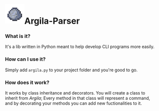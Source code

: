 <img align="left" width="64px" src="/src/images/icon.png" />

# Argila-Parser

### What is it?
It's a lib written in Python meant to help develop CLI programs more easily.

### How can I use it?
Simply add `argila.py` to your project folder and you're good to go.

### How does it work?
It works by class inheritance and decorators. You will create a class to inherit from *Argila*; Every method in that class will represent a command, and by decorating your methods you can add new fuctionalities to it.
